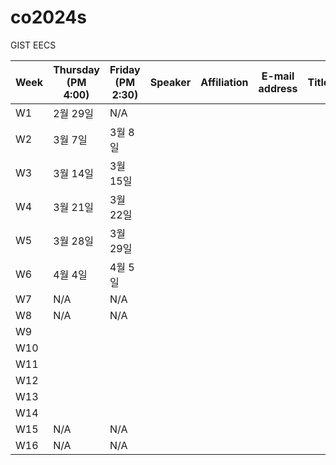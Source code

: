 # co2024s

GIST EECS

|Week|Thursday (PM 4:00)|Friday (PM 2:30)|Speaker|Affiliation|E-mail address|Title|Host|Language|Remark|
|---|---|---|---|---|---|---|---|---|---|
|W1|2월 29일|N/A|
|W2|3월 7일|3월 8일|
|W3|3월 14일|3월 15일|
|W4|3월 21일|3월 22일|
|W5|3월 28일|3월 29일|
|W6|4월 4일|4월 5일|
|W7|N/A|N/A|
|W8|N/A|N/A|
|W9|
|W10|
|W11|
|W12|
|W13|
|W14|
|W15|N/A|N/A|
|W16|N/A|N/A|
